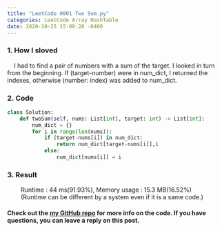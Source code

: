 ```yaml
---
title: "LeetCode 0001 Two Sum.py"
categories: LeetCode Array HashTable
date: 2020-10-25 15:00:28 -0400
---
```

### 1. How I sloved
&nbsp;&nbsp;&nbsp;&nbsp;I had to find a pair of numbers with a sum of the target. I looked in turn from the beginning. If (target-number) were in num_dict, I returned the indexes, otherwise (number: index) was added to num_dict.

### 2. Code
```python
class Solution:
    def twoSum(self, nums: List[int], target: int) -> List[int]:
        num_dict = {}
        for i in range(len(nums)):
            if (target-nums[i]) in num_dict:
                return num_dict[target-nums[i]],i
            else:
                num_dict[nums[i]] = i
```

### 3. Result
&nbsp;&nbsp;&nbsp;&nbsp;&nbsp;&nbsp;&nbsp;&nbsp;Runtime : 44 ms(91.93%), Memory usage : 15.3 MB(16.52%)  
&nbsp;&nbsp;&nbsp;&nbsp;&nbsp;&nbsp;&nbsp;&nbsp;(Runtime can be different by a system even if it is a same code.)

#### Check out the [my GitHub repo][hyuk-gh] for more info on the code. If you have questions, you can leave a reply on this post.

[hyuk-gh]:   https://github.com/dlgur1994/StudyAlgorithms
